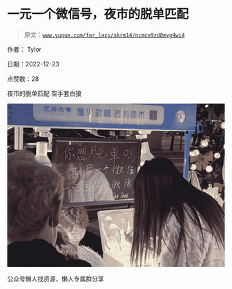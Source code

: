 # 一元一个微信号，夜市的脱单匹配

> 原文：[`www.yuque.com/for_lazy/xkrm14/ncmce9zd0mvg4wi4`](https://www.yuque.com/for_lazy/xkrm14/ncmce9zd0mvg4wi4)



作者： Tylor



日期：2022-12-23



点赞数：28

<ne-hole id="u1aeb415e" data-lake-id="u1aeb415e"><ne-card data-card-name="hr" data-card-type="block" id="wqYsZ" data-event-boundary="card">

夜市的脱单匹配 空手套白狼



<ne-card data-card-name="image" data-card-type="inline" id="uomc6" data-event-boundary="card">![](img/63badd8d6219db33901259458c9ac70f.png)</ne-card>

<ne-hole id="u66298fb8" data-lake-id="u66298fb8"><ne-card data-card-name="hr" data-card-type="block" id="ftyy9" data-event-boundary="card">

公众号懒人找资源，懒人专属群分享

</ne-card></ne-hole></ne-card></ne-hole>